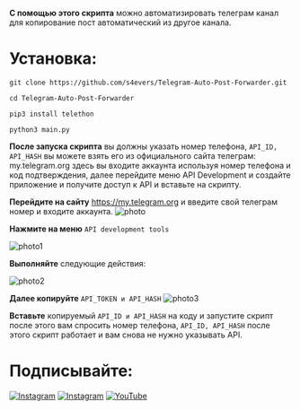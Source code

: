 **С помощью этого скрипта**  можно автоматизировать телеграм канал для копирование пост автоматический из другое канала.

# Установка:
```
git clone https://github.com/s4evers/Telegram-Auto-Post-Forwarder.git
```
```
cd Telegram-Auto-Post-Forwarder
```
```
pip3 install telethon
```
```
python3 main.py 
```

**После запуска скрипта** вы должны указать номер телефона, `API_ID, API_HASH` вы можете взять его из официального сайта телеграм: my.telegram.org  здесь вы входите аккаунта используя номер телефона и код подтверждения, далее перейдите меню API Development и создайте приложение и получите доступ к API и вставьте на скрипту.

**Перейдите на сайту**  https://my.telegram.org и введите свой телеграм номер и входите аккаунта.
![photo](https://github.com/s4evers/Telegram-Auto-Post-Forwarder/blob/main/Screenshot_20240822_111110_Chrome.jpg)

**Нажмите на меню** `API development tools`

![photo1](https://github.com/s4evers/Telegram-Auto-Post-Forwarder/blob/main/Screenshot_20240822_111222_Chrome.jpg)

**Выполняйте** следующие действия:

![photo2](https://github.com/s4evers/Telegram-Auto-Post-Forwarder/blob/main/Screenshot_20240822_111235_Chrome.jpg)

**Далее копируйте** `API_TOKEN и API_HASH`
![photo3](https://github.com/s4evers/Telegram-Auto-Post-Forwarder/blob/main/Screenshot_20240822_111238_Chrome.jpg)

**Вставьте** копируемый `API_ID и API_HASH`  на коду и запустите скрипт после этого вам спросить номер телефона, `API_ID, API_HASH` после этого скрипт работает и вам снова не нужно указывать API.


# Подписывайте:
[![Instagram](https://img.shields.io/badge/INSTAGRAM-FOLLOW-red?style=for-the-badge&logo=instagram)](https://instagram.com/cs.mer6)
[![Instagram](https://img.shields.io/badge/TELEGRAM-CHANNEL-red?style=for-the-badge&logo=telegram)](https://t.me/Muhammedov)
<a href="https://youtube.com/@nukotz?si=1Z6uz0wO2NpOeJUY"><img title="YouTube" src="https://img.shields.io/badge/YouTube-Channel-red?style=for-the-badge&logo=Youtube"></a>

